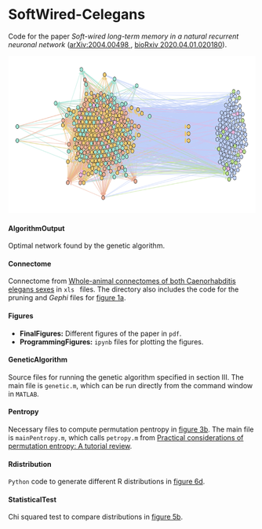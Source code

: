 # SoftWired-Celegans
Code for the paper *Soft-wired long-term memory in a natural recurrent neuronal network* ([arXiv:2004.00498
](https://arxiv.org/abs/2004.00498), [bioRxiv 2020.04.01.020180](https://www.biorxiv.org/content/10.1101/2020.04.01.020180v1.abstract)).

<p align="center">
    <img width="750" height="320"src="graph.png">
</p>

#### AlgorithmOutput

Optimal network found by the genetic algorithm. 

#### Connectome

Connectome from [Whole-animal connectomes of both Caenorhabditis elegans sexes](https://www.nature.com/articles/s41586-019-1352-7) in `xls ` files. The directory also includes the code for the pruning and *Gephi* files for <u>figure 1a</u>.

#### Figures

- **FinalFigures:** Different figures of the paper in `pdf`.
- **ProgrammingFigures:** `ipynb` files for plotting the figures.

#### GeneticAlgorithm

Source files for running the genetic algorithm specified in section III. The main file is `genetic.m`, which can be run directly from the command window in `MATLAB`. 

#### Pentropy

Necessary files to compute permutation pentropy in <u>figure 3b</u>.  The main file is `mainPentropy.m`, which calls `petropy.m` from [Practical considerations of permutation entropy: A tutorial review](https://link.springer.com/article/10.1140/epjst/e2013-01862-7).

#### Rdistribution

`Python` code to generate different R distributions in <u>figure 6d</u>.

#### StatisticalTest

Chi squared test to compare distributions in <u>figure 5b</u>.







